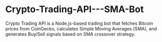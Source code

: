 # Crypto-Trading-API---SMA-Bot
Crypto Trading API is a Node.js-based trading bot that fetches Bitcoin prices from CoinGecko, calculates Simple Moving Averages (SMA), and generates Buy/Sell signals based on SMA crossover strategy.
